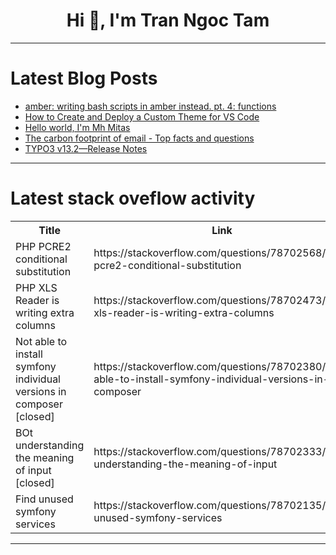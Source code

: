 <h1 align="center">Hi 👋, I'm Tran Ngoc Tam</h1>

---

# Latest Blog Posts 
<!-- BLOG-POST-LIST:START -->
- [amber: writing bash scripts in amber instead. pt. 4: functions](https://dev.to/gbhorwood/amber-writing-bash-scripts-in-amber-instead-pt-4-functions-5ba0)
- [How to Create and Deploy a Custom Theme for VS Code](https://dev.to/sh20raj/how-to-create-and-deploy-a-custom-theme-for-vs-code-111i)
- [Hello world, I&#39;m Mh Mitas](https://dev.to/mhmitas/hello-world-38id)
- [The carbon footprint of email - Top facts and questions](https://dev.to/againstdata/the-carbon-footprint-of-email-top-facts-and-questions-2277)
- [TYPO3 v13.2—Release Notes](https://dev.to/typo3/typo3-v132-release-notes-73h)
<!-- BLOG-POST-LIST:END -->

---

# Latest stack oveflow activity
<table>
  <tr><th>Title</th><th>Link</th></tr>
  <!-- STACKOVERFLOW:START --><tr><td>PHP PCRE2 conditional substitution</td><td>https://stackoverflow.com/questions/78702568/php-pcre2-conditional-substitution</td></tr><tr><td>PHP XLS Reader is writing extra columns</td><td>https://stackoverflow.com/questions/78702473/php-xls-reader-is-writing-extra-columns</td></tr><tr><td>Not able to install symfony individual versions in composer [closed]</td><td>https://stackoverflow.com/questions/78702380/not-able-to-install-symfony-individual-versions-in-composer</td></tr><tr><td>BOt understanding the meaning of input [closed]</td><td>https://stackoverflow.com/questions/78702333/bot-understanding-the-meaning-of-input</td></tr><tr><td>Find unused symfony services</td><td>https://stackoverflow.com/questions/78702135/find-unused-symfony-services</td></tr><!-- STACKOVERFLOW:END -->
</table>

---



